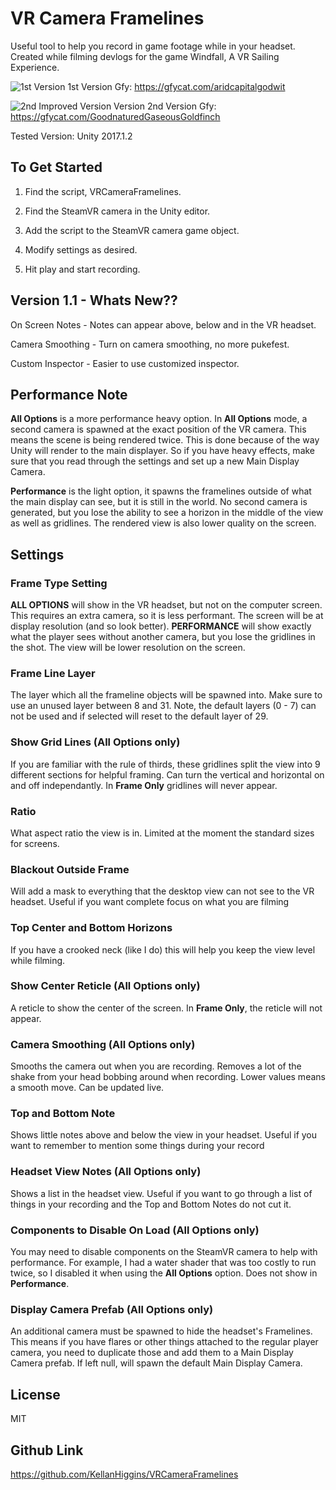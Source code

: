 # VR Camera Framelines
Useful tool to help you record in game footage while in your headset. Created while filming devlogs for the game Windfall, A VR Sailing Experience.

![1st Version](https://thumbs.gfycat.com/AridCapitalGodwit-size_restricted.gif)
1st Version Gfy: https://gfycat.com/aridcapitalgodwit

![2nd Improved Version Version](https://thumbs.gfycat.com/GoodnaturedGaseousGoldfinch-size_restricted.gif)
2nd Version Gfy: https://gfycat.com/GoodnaturedGaseousGoldfinch

Tested Version: Unity 2017.1.2

## To Get Started

1. Find the script, VRCameraFramelines.

2. Find the SteamVR camera in the Unity editor.

3. Add the script to the SteamVR camera game object.

4. Modify settings as desired.

5. Hit play and start recording.

## Version 1.1 - Whats New??

On Screen Notes - Notes can appear above, below and in the VR headset.

Camera Smoothing - Turn on camera smoothing, no more pukefest.

Custom Inspector - Easier to use customized inspector.

## Performance Note

__All Options__ is a more performance heavy option. In __All Options__ mode, a second camera is spawned at the exact position of the VR camera. This means the scene is being rendered twice. This is done because of the way Unity will render to the main displayer. So if you have heavy effects, make sure that you read through the settings and set up a new Main Display Camera.

__Performance__ is the light option, it spawns the framelines outside of what the main display can see, but it is still in the world. No second camera is generated, but you lose the ability to see a horizon in the middle of the view as well as gridlines. The rendered view is also lower quality on the screen.

## Settings

### Frame Type Setting
**ALL OPTIONS** will show in the VR headset, but not on the computer screen. This requires an extra camera, so it is less performant. The screen will be at display resolution (and so look better).
**PERFORMANCE** will show exactly what the player sees without another camera, but you lose the gridlines in the shot. The view will be lower resolution on the screen.

### Frame Line Layer
The layer which all the frameline objects will be spawned into. Make sure to use an unused layer between 8 and 31. Note, the default layers (0 - 7) can not be used and if selected will reset to the default layer of 29.

### Show Grid Lines (All Options only)
If you are familiar with the rule of thirds, these gridlines split the view into 9 different sections for helpful framing. Can turn the vertical and horizontal on and off independantly. In __Frame Only__ gridlines will never appear.

### Ratio 
What aspect ratio the view is in. Limited at the moment the standard sizes for screens.

### Blackout Outside Frame
Will add a mask to everything that the desktop view can not see to the VR headset. Useful if you want complete focus on what you are filming

### Top Center and Bottom Horizons
If you have a crooked neck (like I do) this will help you keep the view level while filming.

### Show Center Reticle (All Options only)
A reticle to show the center of the screen. In __Frame Only__, the reticle will not appear.

### Camera Smoothing (All Options only)
Smooths the camera out when you are recording. Removes a lot of the shake from your head bobbing around when recording. Lower values means a smooth move. Can be updated live.

### Top and Bottom Note
Shows little notes above and below the view in your headset. Useful if you want to remember to mention some things during your record

### Headset View Notes (All Options only)
Shows a list in the headset view. Useful if you want to go through a list of things in your recording and the Top and Bottom Notes do not cut it.

### Components to Disable On Load (All Options only)
You may need to disable components on the SteamVR camera to help with performance. For example, I had a water shader that was too costly to run twice, so I disabled it when using the __All Options__ option. Does not show in __Performance__.

### Display Camera Prefab (All Options only)
An additional camera must be spawned to hide the headset's Framelines. This means if you have flares or other things attached to the regular player camera, you need to duplicate those and add them to a Main Display Camera prefab. If left null, will spawn the default Main Display Camera.

## License
MIT

## Github Link
https://github.com/KellanHiggins/VRCameraFramelines
